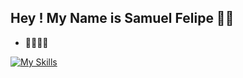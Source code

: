 ## Hey ! My Name is Samuel Felipe 👋🏽

- 🧑‍💻🇧🇷


[![My Skills](https://skillicons.dev/icons?i=php,laravel,react,vue,git,github,py,java,mysql,sqlite,linux,bash&theme=dark)](https://skillicons.dev)
